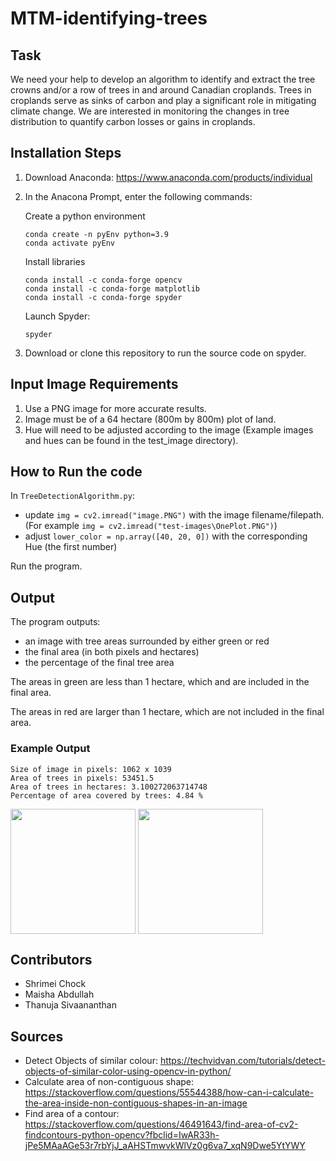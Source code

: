 # MTM-identifying-trees

## Task
We need your help to develop an algorithm to identify and extract the tree crowns and/or a row of trees in and around Canadian croplands. Trees in croplands serve as sinks of carbon and play a significant role in mitigating climate change. We are interested in monitoring the changes in tree distribution to quantify carbon losses or gains in croplands.

## Installation Steps

1. Download Anaconda: https://www.anaconda.com/products/individual
2. In the Anacona Prompt, enter the following commands:

    Create a python environment
    ```
    conda create -n pyEnv python=3.9
    conda activate pyEnv
    ```
    
    Install libraries
    ```
    conda install -c conda-forge opencv
    conda install -c conda-forge matplotlib
    conda install -c conda-forge spyder
    ```
    
    Launch Spyder:
    ```
    spyder
    ```
3. Download or clone this repository to run the source code on spyder.

## Input Image Requirements

1. Use a PNG image for more accurate results.
2. Image must be of a 64 hectare (800m by 800m) plot of land.
3. Hue will need to be adjusted according to the image (Example images and hues can be found in the test_image directory).

## How to Run the code

In  `TreeDetectionAlgorithm.py`:
* update `img = cv2.imread("image.PNG")` with the image filename/filepath. (For example `img = cv2.imread("test-images\OnePlot.PNG")`)
* adjust `lower_color = np.array([40, 20, 0])` with the corresponding Hue (the first number)

Run the program.

## Output

The program outputs:
* an image with tree areas surrounded by either green or red
* the final area (in both pixels and hectares)
* the percentage of the final tree area

The areas in green are less than 1 hectare, which and are included in the final area.

The areas in red are larger than 1 hectare, which are not included in the final area.

### Example Output
```
Size of image in pixels: 1062 x 1039
Area of trees in pixels: 53451.5
Area of trees in hectares: 3.100272063714748
Percentage of area covered by trees: 4.84 %
```
<p>
<img src="https://github.com/thanujasiva/MTM-identifying-trees/blob/main/test-images/IsolatedHouse.png" align="center" height="200" width="200"/>
<img src="https://github.com/thanujasiva/MTM-identifying-trees/blob/main/test-images/IsolatedHouse_Output.png" align="center" height="200" width="200"/>
</p>

## Contributors
* Shrimei Chock
* Maisha Abdullah
* Thanuja Sivaananthan

## Sources
* Detect Objects of similar colour: https://techvidvan.com/tutorials/detect-objects-of-similar-color-using-opencv-in-python/ 
* Calculate area of non-contiguous shape: https://stackoverflow.com/questions/55544388/how-can-i-calculate-the-area-inside-non-contiguous-shapes-in-an-image
* Find area of a contour: https://stackoverflow.com/questions/46491643/find-area-of-cv2-findcontours-python-opencv?fbclid=IwAR33h-jPe5MAaAGe53r7rbYjJ_aAHSTmwvkWlVz0g6va7_xqN9Dwe5YtYWY

